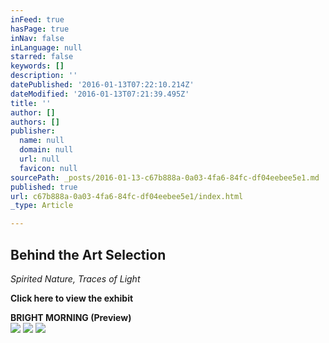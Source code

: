 ```yaml
---
inFeed: true
hasPage: true
inNav: false
inLanguage: null
starred: false
keywords: []
description: ''
datePublished: '2016-01-13T07:22:10.214Z'
dateModified: '2016-01-13T07:21:39.495Z'
title: ''
author: []
authors: []
publisher:
  name: null
  domain: null
  url: null
  favicon: null
sourcePath: _posts/2016-01-13-c67b888a-0a03-4fa6-84fc-df04eebee5e1.md
published: true
url: c67b888a-0a03-4fa6-84fc-df04eebee5e1/index.html
_type: Article

---
```

## Behind the Art Selection

_Spirited Nature, Traces of Light_

**Click here to view the exhibit**

**BRIGHT MORNING (Preview)**  
![](https://the-grid-user-content.s3-us-west-2.amazonaws.com/a4bd95ea-7e29-4565-a3ca-6b722c0eef83.jpg)
![](https://the-grid-user-content.s3-us-west-2.amazonaws.com/136038cd-2df4-42b0-a1bd-bc87f34a65ba.jpg)
![](https://the-grid-user-content.s3-us-west-2.amazonaws.com/2689d54a-ce19-46f4-a0be-38706e07f587.jpg)